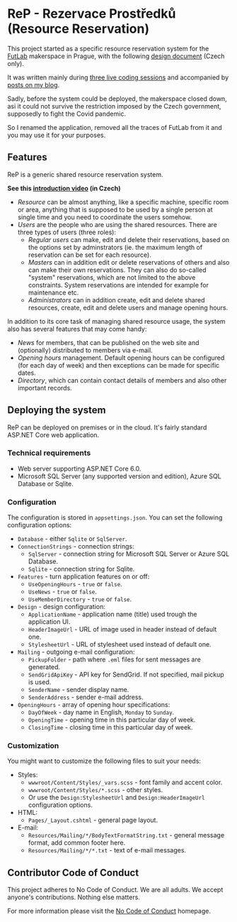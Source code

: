 ﻿# ReP - Rezervace Prostředků (Resource Reservation)

This project started as a specific resource reservation system for the [FutLab](https://www.futlab.cc) makerspace in Prague, with the following [design document](https://1drv.ms/w/s!Apo4M7bgM3zBz69X-y8zIZAgBQDN5w) (Czech only).

It was written mainly during [three live coding sessions](https://www.youtube.com/playlist?list=PLoOpAe_g1x4IxYK9A8aT0To60DF6IHTFl) and accompanied by [posts on my blog](https://www.altair.blog/2021/02/futlab).

Sadly, before the system could be deployed, the makerspace closed down, asi it could not survive the restriction imposed by the Czech government, supposedly to fight the Covid pandemic.

So I renamed the application, removed all the traces of FutLab from it and you may use it for your purposes.

## Features

ReP is a generic shared resource reservation system. 

**See this [introduction video](https://youtu.be/Y0NzSa7QJDE) (in Czech)**

* _Resource_ can be almost anything, like a specific machine, specific room or area, anything that is supposed to be used by a single person at single time and you need to coordinate the users somehow.
* _Users_ are the people who are using the shared resources. There are three types of users (three roles):
  * _Regular users_ can make, edit and delete their reservations, based on the options set by adminstrators (ie. the maximum length of reservation can be set for each resource).
  * _Masters_ can in addition edit or delete reservations of others and also can make their own reservations. They can also do so-called "system" reservations, which are not limited to the above constraints. System reservations are intended for example for maintenance etc.
  * _Administrators_ can in addition create, edit and delete shared resources, create, edit and delete users and manage opening hours.

In addition to its core task of managing shared resource usage, the system also has several features that may come handy:

* _News_ for members, that can be published on the web site and (optionally) distributed to members via e-mail.
* _Opening hours_ management. Default opening hours can be configured (for each day of week) and then exceptions can be made for specific dates.
* _Directory_, which can contain contact details of members and also other important records.

## Deploying the system

ReP can be deployed on premises or in the cloud. It's fairly standard ASP.NET Core web application.

### Technical requirements

* Web server supporting ASP.NET Core 6.0.
* Microsoft SQL Server (any supported version and edition), Azure SQL Database or Sqlite.

### Configuration

The configuration is stored in `appsettings.json`. You can set the following configuration options:
* `Database` - either `Sqlite` or `SqlServer`.
* `ConnectionStrings` - connection strings:
  * `SqlServer` - connection string for Microsoft SQL Server or Azure SQL Database.
  * `Sqlite` - connection string for Sqlite.
* `Features` - turn application features on or off:
  * `UseOpeningHours` - `true` or `false`.
  * `UseNews` - `true` or `false`.
  * `UseMemberDirectory` - `true` or `false`.
* `Design` - design configuration:
  * `ApplicationName` - application name (title) used trough the application UI.
  * `HeaderImageUrl` - URL of image used in header instead of default one.
  * `StylesheetUrl` - URL of stylesheet used instead of default one.
* `Mailing` - outgoing e-mail configuration:
  * `PickupFolder` - path where `.eml` files for sent messages are generated.
  * `SendGridApiKey` - API key for SendGrid. If not specified, mail pickup is used.
  * `SenderName` - sender display name.
  * `SenderAddress` - sender e-mail address.
* `OpeningHours` - array of opening hour specifications:
  * `DayOfWeek` - day name in English, `Monday` to `Sunday`.
  * `OpeningTime` - opening time in this particular day of week.
  * `ClosingTime` - closing time in this particular day of week.

### Customization

You might want to customize the following files to suit your needs:

* Styles:
  * `wwwroot/Content/Styles/_vars.scss` - font family and accent color.
  * `wwwroot/Content/Styles/*.scss` - other styles.
  * Or use the `Design:StylesheetUrl` and `Design:HeaderImageUrl` configuration options.
* HTML:
  * `Pages/_Layout.cshtml` - general page layout.
* E-mail:
  * `Resources/Mailing/*/BodyTextFormatString.txt` - general message format, add common footer here.
  * `Resources/Mailing/*/*.txt` - text of e-mail messages.

## Contributor Code of Conduct

This project adheres to No Code of Conduct. We are all adults. We accept anyone's contributions. Nothing else matters.

For more information please visit the [No Code of Conduct](https://github.com/domgetter/NCoC) homepage.
